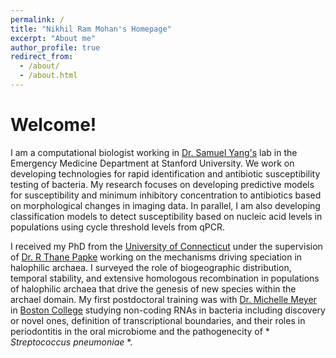 ```yaml
---
permalink: /
title: "Nikhil Ram Mohan's Homepage"
excerpt: "About me"
author_profile: true
redirect_from: 
  - /about/
  - /about.html
---
```

# Welcome!

I am a computational biologist working in [Dr. Samuel Yang's](https://profiles.stanford.edu/60982) lab in the Emergency Medicine Department at Stanford University. We work on developing technologies for rapid identification and antibiotic susceptibility testing of bacteria. My research focuses on developing predictive models for susceptibility and minimum inhibitory concentration to antibiotics based on morphological changes in imaging data. In parallel, I am also developing classification models to detect susceptibility based on nucleic acid levels in populations using cycle threshold levels from qPCR.

I received my PhD from the [University of Connecticut](https://uconn.edu/) under the supervision of [Dr. R Thane Papke](https://papke.lab.uconn.edu/) working on the mechanisms driving speciation in halophilic archaea. I surveyed the role of biogeographic distribution, temporal stability, and extensive homologous recombination in populations of halophilic archaea that drive the genesis of new species within the archael domain. My first postdoctoral training was with [Dr. Michelle Meyer](https://meyerlabrna.org/) in [Boston College](https://www.bc.edu/bc-web/schools/mcas/departments/biology.html) studying non-coding RNAs in bacteria including discovery or novel ones, definition of transcriptional boundaries, and their roles in periodontitis in the oral microbiome and the pathogenecity of * *Streptococcus pneumoniae* *.  
